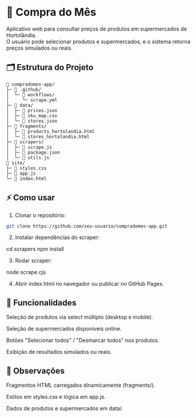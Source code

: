 # 🛒 Compra do Mês

Aplicativo web para consultar preços de produtos em supermercados de Hortolândia.  
O usuário pode selecionar produtos e supermercados, e o sistema retorna preços simulados ou reais.

## 🗂 Estrutura do Projeto
```
📁 compradomes-app/
├─ 📁 .github/
│  └─ 📁 workflows/
│     └─ scrape.yml
├─ 📁 data/
│  ├─ 📄 prices.json
│  ├─ 📄 sku_map.csv
│  └─ 📄 stores.json
├─ 📁 fragments/
│  ├─ 📄 products_hortolandia.html
│  └─ 📄 stores_hortolandia.html
├─ 📁 scrapers/
│  ├─ 📄 scrape.js
│  ├─ 📄 package.json
│  └─ 📄 utils.js
📁 site/ 
├─ 📄 styles.css
├─ 📄 app.js
└─ 📄 index.html
```
## ⚡ Como usar

1. Clonar o repositório:
```bash
git clone https://github.com/seu-usuario/compradomes-app.git
```
2. Instalar dependências do scraper:



cd scrapers
npm install

3. Rodar scraper:



node scrape.cjs

4. Abrir index.html no navegador ou publicar no GitHub Pages.



## 🎨 Funcionalidades

Seleção de produtos via select múltiplo (desktop e mobile).

Seleção de supermercados disponíveis online.

Botões "Selecionar todos" / "Desmarcar todos" nos produtos.

Exibição de resultados simulados ou reais.


## 🔧 Observações

Fragmentos HTML carregados dinamicamente (fragments/).

Estilos em styles.css e lógica em app.js.

Dados de produtos e supermercados em data/.


